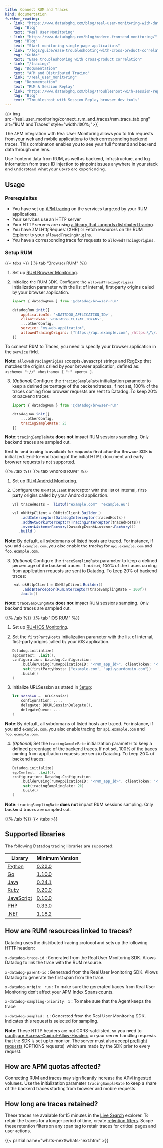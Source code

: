 ```yaml
---
title: Connect RUM and Traces
kind: documentation
further_reading:
  - link: "https://www.datadoghq.com/blog/real-user-monitoring-with-datadog/"
    tag: "Blog"
    text: "Real User Monitoring"
  - link: "https://www.datadoghq.com/blog/modern-frontend-monitoring/"
    tag: "Blog"
    text: "Start monitoring single-page applications"
  - link: "/logs/guide/ease-troubleshooting-with-cross-product-correlation/"
    tag: "Guide"
    text: "Ease troubleshooting with cross-product correlation"
  - link: "/tracing/"
    tag: "Documentation"
    text: "APM and Distributed Tracing"
  - link: "/real_user_monitoring"
    tag: "Documentation"
    text: "RUM & Session Replay"
  - link: "https://www.datadoghq.com/blog/troubleshoot-with-session-replay-developer-tools/"
    tag: "Blog"
    text: "Troubleshoot with Session Replay browser dev tools"
---
```


{{< img src="real_user_monitoring/connect_rum_and_traces/rum_trace_tab.png" alt="RUM and Traces"  style="width:100%;">}}

The APM integration with Real User Monitoring allows you to link requests from your web and mobile applications to their corresponding backend traces. This combination enables you to see your full frontend and backend data through one lens.

Use frontend data from RUM, as well as backend, infrastructure, and log information from trace ID injection to pinpoint issues anywhere in your stack and understand what your users are experiencing.

## Usage

### Prerequisites

-   You have set up [APM tracing][1] on the services targeted by your RUM applications.
-   Your services use an HTTP server.
-   Your HTTP servers are using [a library that supports distributed tracing](#supported-libraries).
-   You have XMLHttpRequest (XHR) or Fetch resources on the RUM Explorer to your `allowedTracingOrigins`.
-   You have a corresponding trace for requests to `allowedTracingOrigins`.

### Setup RUM

{{< tabs >}}
{{% tab "Browser RUM" %}}

1.  Set up [RUM Browser Monitoring][1].

2.  Initialize the RUM SDK. Configure the `allowedTracingOrigins` initialization parameter with the list of internal, first-party origins called by your browser application.

    ```javascript
    import { datadogRum } from '@datadog/browser-rum'

    datadogRum.init({
        applicationId: '<DATADOG_APPLICATION_ID>',
        clientToken: '<DATADOG_CLIENT_TOKEN>',
        ...otherConfig,
        service: "my-web-application",
        allowedTracingOrigins: ["https://api.example.com", /https:\/\/.*\.my-api-domain\.com/]
    })
    ```

To connect RUM to Traces, you need to specify your browser application in the `service` field.

**Note:** `allowedTracingOrigins` accepts Javascript strings and RegExp that matches the origins called by your browser application, defined as: `<scheme> "://" <hostname> [ ":" <port> ]`.

3.  _(Optional)_ Configure the `tracingSampleRate` initialization parameter to keep a defined percentage of the backend traces. If not set, 100% of the traces coming from browser requests are sent to Datadog. To keep 20% of backend traces:

    ```javascript
    import { datadogRum } from '@datadog/browser-rum'

    datadogRum.init({
        ...otherConfig,
        tracingSampleRate: 20
    })
    ```

**Note**: `tracingSampleRate` **does not** impact RUM sessions sampling. Only backend traces are sampled out.

<div class="alert alert-info">End-to-end tracing is available for requests fired after the Browser SDK is initialized. End-to-end tracing of the initial HTML document and early browser requests is not supported.</div>

[1]: /real_user_monitoring/browser/
{{% /tab %}}
{{% tab "Android RUM" %}}

1.  Set up [RUM Android Monitoring][1].

2.  Configure the `OkHttpClient` interceptor with the list of internal, first-party origins called by your Android application.
    ```java
    val tracedHosts =  listOf("example.com", "example.eu")

    val okHttpClient = OkHttpClient.Builder()
        .addInterceptor(DatadogInterceptor(tracedHosts))
        .addNetworkInterceptor(TracingInterceptor(tracedHosts))
        .eventListenerFactory(DatadogEventListener.Factory())
       .build()
    ```

**Note**: By default, all subdomains of listed hosts are traced. For instance, if you add `example.com`, you also enable the tracing for `api.example.com` and `foo.example.com`.

3.  _(Optional)_ Configure the `traceSamplingRate` parameter to keep a defined percentage of the backend traces. If not set, 100% of the traces coming from application requests are sent to Datadog. To keep 20% of backend traces:

```java
    val okHttpClient = OkHttpClient.Builder()
        .addInterceptor(RumInterceptor(traceSamplingRate = 100f))
       .build()
  ```

**Note**: `traceSamplingRate` **does not** impact RUM sessions sampling. Only backend traces are sampled out.

[1]: /real_user_monitoring/android/
{{% /tab %}}
{{% tab "iOS RUM" %}}

1.  Set up [RUM iOS Monitoring][1].

2.  Set the `firstPartyHosts` initialization parameter with the list of internal, first-party origins called by your iOS application.
    ```swift
    Datadog.initialize(
    appContext: .init(),
    configuration: Datadog.Configuration
        .builderUsing(rumApplicationID: "<rum_app_id>", clientToken: "<client_token>", environment: "<env_name>")
        .set(firstPartyHosts: ["example.com", "api.yourdomain.com"])
        .build()
    )
    ```

3.  Initialize URLSession as stated in [Setup][1]:
    ```swift
    let session =  URLSession(
        configuration: ...,
        delegate: DDURLSessionDelegate(),
        delegateQueue: ...
    )
    ```

**Note**: By default, all subdomains of listed hosts are traced. For instance, if you add `example.com`, you also enable tracing for `api.example.com` and `foo.example.com`.

4.  _(Optional)_ Set the `tracingSampleRate` initialization parameter to keep a defined percentage of the backend traces. If not set, 100% of the traces coming from application requests are sent to Datadog. To keep 20% of backend traces:
    ```swift
    Datadog.initialize(
    appContext: .init(),
    configuration: Datadog.Configuration
        .builderUsing(rumApplicationID: "<rum_app_id>", clientToken: "<client_token>", environment: "<env_name>")
        .set(tracingSamplingRate: 20)
        .build()
    )
    ```

**Note**: `tracingSamplingRate` **does not** impact RUM sessions sampling. Only backend traces are sampled out.

[1]: /real_user_monitoring/ios/
{{% /tab %}}
{{< /tabs >}}

## Supported libraries

The following Datadog tracing libraries are supported:

| Library                             | Minimum Version                                                                                                             |
|----------------------------------------|-------------------------------------------------------------------------------------------------------------------------|
| [Python][2]                  | [0.22.0][3]                |
| [Go][4]                  | [1.10.0][5]                |
| [Java][6]                  | [0.24.1][7]                |
| [Ruby][8]                  | [0.20.0][9]                |
| [JavaScript][10]                  | [0.10.0][11]                |
| [PHP][12]                  | [0.33.0][13]                |
| [.NET][14]                  | [1.18.2][15]                |


## How are RUM resources linked to traces?

Datadog uses the distributed tracing protocol and sets up the following HTTP headers:

`x-datadog-trace-id`
: Generated from the Real User Monitoring SDK. Allows Datadog to link the trace with the RUM resource.

`x-datadog-parent-id`
: Generated from the Real User Monitoring SDK. Allows Datadog to generate the first span from the trace.

`x-datadog-origin: rum`
: To make sure the generated traces from Real User Monitoring don’t affect your APM Index Spans counts.

`x-datadog-sampling-priority: 1`
: To make sure that the Agent keeps the trace.

`x-datadog-sampled: 1`
: Generated from the Real User Monitoring SDK. Indicates this request is selected for sampling.

**Note**: These HTTP headers are not CORS-safelisted, so you need to [configure Access-Control-Allow-Headers][16] on your server handling requests that the SDK is set up to monitor. The server must also accept [preflight requests][17] (OPTIONS requests), which are made by the SDK prior to every request.

## How are APM quotas affected?

Connecting RUM and traces may significantly increase the APM ingested volumes. Use the initialization parameter `tracingSampleRate` to keep a share of the backend traces starting from browser and mobile requests.

## How long are traces retained?

These traces are available for 15 minutes in the [Live Search][18] explorer. To retain the traces for a longer period of time, create [retention filters][19]. Scope these retention filters on any span tag to retain traces for critical pages and user actions.

{{< partial name="whats-next/whats-next.html" >}}

[1]: /tracing
[2]: /tracing/setup_overview/setup/python/
[3]: https://github.com/DataDog/dd-trace-py/releases/tag/v0.22.0
[4]: /tracing/setup_overview/setup/go/
[5]: https://github.com/DataDog/dd-trace-go/releases/tag/v1.10.0
[6]: /tracing/setup_overview/setup/java/
[7]: https://github.com/DataDog/dd-trace-java/releases/tag/v0.24.1
[8]: /tracing/setup_overview/setup/ruby/
[9]: https://github.com/DataDog/dd-trace-rb/releases/tag/v0.20.0
[10]: /tracing/setup_overview/setup/nodejs/
[11]: https://github.com/DataDog/dd-trace-js/releases/tag/v0.10.0
[12]: /tracing/setup_overview/setup/php/
[13]: https://github.com/DataDog/dd-trace-php/releases/tag/0.33.0
[14]: /tracing/setup_overview/setup/dotnet-core/
[15]: https://github.com/DataDog/dd-trace-dotnet/releases/tag/v1.18.2
[16]: https://developer.mozilla.org/en-US/docs/Web/HTTP/Headers/Access-Control-Allow-Headers
[17]: https://developer.mozilla.org/en-US/docs/Glossary/Preflight_request
[18]: /tracing/trace_explorer/#live-search-for-15-minutes
[19]: /tracing/trace_retention/#retention-filters
